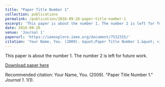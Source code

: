 ```yaml
---
title: "Paper Title Number 1"
collection: publications
permalink: /publication/2016-09-26-paper-title-number-1
excerpt: 'This paper is about the number 1. The number 2 is left for future work.'
date: 2016-09-26
venue: 'Journal 1'
paperurl: 'https://ieeexplore.ieee.org/document/7532315/'
citation: 'Your Name, You. (2009). &quot;Paper Title Number 1.&quot; <i>Journal 1</i>. 1(1).'
---
```

This paper is about the number 1. The number 2 is left for future work.

[Download paper here](http://academicpages.github.io/files/paper1.pdf)

Recommended citation: Your Name, You. (2009). "Paper Title Number 1." <i>Journal 1</i>. 1(1).